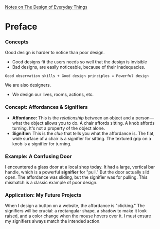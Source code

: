 [ Notes on The Design of Everyday Things ]()

# Preface

### Concepts
Good design is harder to notice than poor design.
- Good designs fit the users needs so well that the design is invisible
- Bad designs, are easily noticeable, because of their inadequacies.

`Good observation skills + Good design principles = Powerful design`

We are also designers.
- We design our lives, rooms, actions, etc.









### Concept: Affordances & Signifiers

* **Affordance:** This is the *relationship* between an object and a person—what the object allows you to do. A chair affords sitting. A knob affords turning. It's not a property of the object alone.
* **Signifier:** This is the *clue* that tells you what the affordance is. The flat, wide surface of a chair is a signifier for sitting. The textured grip on a knob is a signifier for turning.

### Example: A Confusing Door

I encountered a glass door at a local shop today. It had a large, vertical bar handle, which is a powerful **signifier** for "pull." But the door actually slid open. The affordance was sliding, but the signifier was for pulling. This mismatch is a classic example of poor design.

### Application: My Future Projects

When I design a button on a website, the affordance is "clicking." The signifiers will be crucial: a rectangular shape, a shadow to make it look raised, and a color change when the mouse hovers over it. I must ensure my signifiers always match the intended action.
